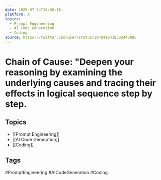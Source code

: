```yaml
---
date: 2025-07-24T15:50:18
platform: X
topics:
  - Prompt Engineering
  - AI Code Generation
  - Coding
source: https://twitter.com/user/status/1948410418302443686
---
```

# Chain of Cause: "Deepen your reasoning by examining the underlying causes and tracing their effects in logical sequence step by step.

## Topics
- [[Prompt Engineering]]
- [[AI Code Generation]]
- [[Coding]]

## Tags
#PromptEngineering #AICodeGeneration #Coding